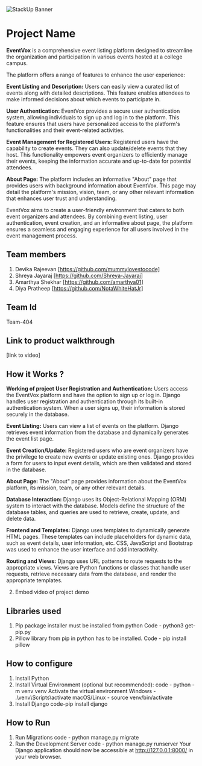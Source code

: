 ![StackUp Banner]([https://tinkerhub.frappe.cloud/files/stackup%20banner.jpeg])
# Project Name
**EventVox** is a comprehensive event listing platform designed to streamline the organization and participation in various events hosted at a college campus. 

The platform offers a range of features to enhance the user experience:

**Event Listing and Description:** Users can easily view a curated list of events along with detailed descriptions. This feature enables attendees to make informed decisions about which events to participate in.

**User Authentication:** EventVox provides a secure user authentication system, allowing individuals to sign up and log in to the platform. This feature ensures that users have personalized access to the platform's functionalities and their event-related activities.

**Event Management for Registered Users:** Registered users have the capability to create events. They can also update/delete events that they host. This functionality empowers event organizers to efficiently manage their events, keeping the information accurate and up-to-date for potential attendees.

**About Page:** The platform includes an informative "About" page that provides users with background information about EventVox. This page may detail the platform's mission, vision, team, or any other relevant information that enhances user trust and understanding.

EventVox aims to create a user-friendly environment that caters to both event organizers and attendees. By combining event listing, user authentication, event creation, and an informative about page, the platform ensures a seamless and engaging experience for all users involved in the event management process.

## Team members
1. Devika Rajeevan [https://github.com/mummylovestocode]
2. Shreya Jayaraj [https://github.com/Shreya-Jayaraj]
3. Amarthya Shekhar [https://github.com/amarthya01]
4. Diya Pratheep [https://github.com/NotaWhiteHatJr]
   
## Team Id
Team-404

## Link to product walkthrough
[link to video]

## How it Works ?
**Working of project**
**User Registration and Authentication:** Users access the EventVox platform and have the option to sign up or log in. Django handles user registration and authentication through its built-in authentication system. When a user signs up, their information is stored securely in the database.

**Event Listing:** Users can view a list of events on the platform. Django retrieves event information from the database and dynamically generates the event list page.

**Event Creation/Update:** Registered users who are event organizers have the privilege to create new events or update existing ones. Django provides a form for users to input event details, which are then validated and stored in the database.

**About Page:** The "About" page provides information about the EventVox platform, its mission, team, or any other relevant details. 

**Database Interaction:** Django uses its Object-Relational Mapping (ORM) system to interact with the database. Models define the structure of the database tables, and queries are used to retrieve, create, update, and delete data.

**Frontend and Templates:** Django uses templates to dynamically generate HTML pages. These templates can include placeholders for dynamic data, such as event details, user information, etc. CSS, JavaScript and Bootstrap was used to enhance the user interface and add interactivity.

**Routing and Views:** Django uses URL patterns to route requests to the appropriate views. Views are Python functions or classes that handle user requests, retrieve necessary data from the database, and render the appropriate templates. 

2. Embed video of project demo

## Libraries used
1. Pip package installer must be installed from python
   Code - python3 get-pip.py
3. Pillow library from pip in python has to be installed.
   Code - pip install pillow


## How to configure
1. Install Python
2. Install Virtual Environment (optional but recommended):
code - python -m venv venv
	Activate the virtual environment
	Windows - .\venv\Scripts\activate
	macOS/Linux - source venv/bin/activate
3. Install Django
code-pip install django

## How to Run
1. Run Migrations
code - python manage.py migrate
2. Run the Development Server
code - python manage.py runserver
Your Django application should now be accessible at http://127.0.0.1:8000/ in your web browser.
